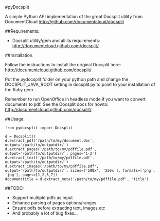 #pyDocsplit

A simple Python API implementation of the great Docsplit utility from DocumentCloud
<http://github.com/documentcloud/docsplit>

##Requirements:

- Docsplit utility/gem and all its requirements: <http://documentcloud.github.com/docsplit/>

##Installation:

Follow the instructions to install the original Docsplit here: 
<http://documentcloud.github.com/docsplit/>

Put the pydocsplit folder on your python path and change the DOCSPLIT_JAVA_ROOT setting
in docsplit.py to point to your installation of the Ruby gem

Remember to run OpenOffice in headless mode if you want to convert documents to pdf. 
See the Docsplit docs for howto: <http://documentcloud.github.com/docsplit/>


##Usage:

	from pydocsplit import Docsplit

	d = Docsplit()
	d.extract_pdf('/path/to/my/document.doc', output='/path/to/outputdir/')
	d.extract_pages('/path/to/my/pdffile.pdf', output='/path/to/outputdir/', pages='1-2')
	d.extract_text('/path/to/my/pdffile.pdf', output='/path/to/outputdir/')
	d.extract_images('/path/to/my/pdffile.pdf', output='/path/to/outputdir/', sizes=['500x', '250x'], formats=['png', 'jpg'], pages=[1,2,5,7])
	documenttitle = d.extract_meta('/path/to/my/pdffile.pdf', 'title')

##TODO:

- Support multiple pdfs as input
- Enhance parsing of pages options/ranges
- Ensure pdfs before extracting text, images etc
- And probably a lot of bug fixes...